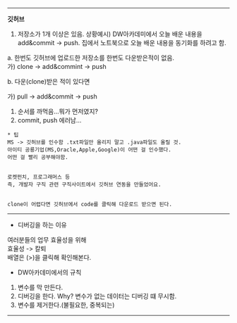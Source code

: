 ***
******깃허브******
1. 저장소가 1개 이상은 있음.
상황예시)
DW아카데미에서 오늘 배운 내용을 add&commit -> push.
집에서 노트북으로 오늘 배운 내용을 동기화를 하려고 함.

a. 한번도 깃허브에 업로드한 저장소를 한번도 다운받은적이 없음.  
가) clone -> add&commint -> push

b. 다운(clone)받은 적이 있다면

가) pull -> add&commit -> push

1. 순서를 까먹음...뭐가 먼저였지?  
2. commit, push 에러남...
```
* 팁  
MS -> 깃허브를 인수함 .txt파일만 올리지 말고 .java파일도 올릴 것.  
아이티 공룡기업(MS,Oracle,Apple,Google)이 어떤 걸 인수했다.  
어떤 걸 빨리 공부해야함.


로켓펀치, 프로그래머스 등 
즉, 개발자 구직 관련 구직사이트에서 깃허브 연동을 만들었어요.


clone이 어렵다면 깃허브에서 code를 클릭해 다운로드 받으면 된다.
```
***

- 디버깅을 하는 이유

여러분들의 업무 효율성을 위해  
효율성 -> 칼퇴  
배열은 (>)을 클릭해 확인해본다.

- DW아카데미에서의 규칙
1. 변수를 막 만든다.
2. 디버깅을 한다.
    Why? 변수가 없는 데이터는 디버깅 떄 무시함.
3. 변수를 제거한다.(불필요한, 중복되는)
***